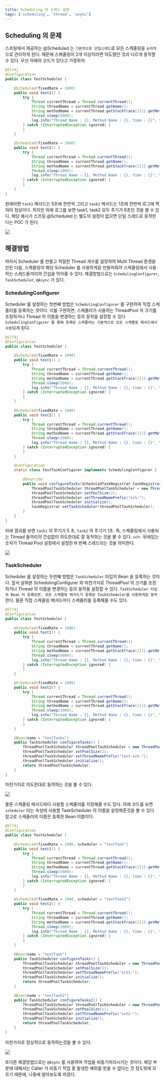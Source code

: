 ```yaml
---
title: Scheduling 의 스레드 설정
tags: ['scheduling', 'thread', 'async']
---
```


## Scheduling 의 문제
스프링에서 제공하는 @Scheduled 는 `기본적으로 단일스레드`로 모든 스케줄링을 `순차적`으로 관리하게 된다. 때문에 스케줄링이 2개 이상이라면 의도했던 것과 다르게 동작할 수 있다. 우선 아래의 코드가 있다고 가정하자.

```java
@Slf4j  
@Configuration  
public class TestScheduler {  
  
    @Scheduled(fixedRate = 1000)  
    public void test1() {  
        try {  
            Thread currentThread = Thread.currentThread();  
            String threadName = currentThread.getName();  
            String methodName = currentThread.getStackTrace()[1].getMethodName();  
            Thread.sleep(5000);  
            log.info("Thread Name : {}, Method Name : {}, time : {}", threadName, methodName, LocalDateTime.now());  
        } catch (InterruptedException ignored) {  
        }    
	}  
  
    @Scheduled(fixedRate = 1000)  
    public void test2() {  
        try {  
            Thread currentThread = Thread.currentThread();  
            String threadName = currentThread.getName();  
            String methodName = currentThread.getStackTrace()[1].getMethodName();  
            Thread.sleep(1000);  
            log.info("Thread Name : {}, Method Name : {}, time : {}", threadName, methodName, LocalDateTime.now());  
        } catch (InterruptedException ignored) {  
        }    
	}  
}
```


원래라면 `task1` 메서드는 5초에 한번씩 그리고 `task2` 메서드는 1초에 한번씩 로그에 찍혀야 정상이다. 하지만 아래  로그를 보면 task1, task2 모두 주기가 6초인 것을 볼 수 있다. 해당 예시가 스프링 @Scheduled 는 별도의 설정이 없으면 단일 스레드로 동작한다는 POC 가 된다.

![](Spring/images/Pasted%20image%2020240929142400.png)

## 해결방법
따라서 Scheduler 를 만들고 적절한 Thread 개수를 설정하여 Multi Thread 환경을 만든 다음, 스케줄링이 해당 Scheduler 를 사용하게끔 만들어줘야 스케줄링에서 사용하는 스레드들끼리의 간섭을 막아줄 수 있다. 해결방법으로는 `SchedulingConfigurer`, `TaskScheduler`, `@Async` 가 있다.

### SchedulingConfigurer
Scheduler 를 설정하는 첫번째 방법은 `SchedulingConfigurer` 를 구현하여 직접 스케줄러를 등록하는 것이다. 이를 구현하면, 스케줄러가 사용하는 ThreadPool 의 크기를 조정하거나 Thread 의 이름을 변경하는 등의 동작을 설정할 수 있다. `SchedulingConfigurer 를 통해 등록된 스케줄러는 기본적으로 모든 스케줄링 메서드에서 사용`되게 된다.

```java
@Slf4j  
@Configuration  
public class TestScheduler {  
  
    @Scheduled(fixedRate = 1000)  
    public void test1() {  
        try {  
            Thread currentThread = Thread.currentThread();  
            String threadName = currentThread.getName();  
            String methodName = currentThread.getStackTrace()[1].getMethodName();  
            Thread.sleep(5000);  
            log.info("Thread Name : {}, Method Name : {}, time : {}", threadName, methodName, LocalDateTime.now());  
        } catch (InterruptedException ignored) {  
        }    
	}  
  
    @Scheduled(fixedRate = 1000)  
    public void test2() {  
        try {  
            Thread currentThread = Thread.currentThread();  
            String threadName = currentThread.getName();  
            String methodName = currentThread.getStackTrace()[1].getMethodName();  
            Thread.sleep(1000);  
            log.info("Thread Name : {}, Method Name : {}, time : {}", threadName, methodName, LocalDateTime.now());  
        } catch (InterruptedException ignored) {  
        }    
	}  
  
    @Configuration  
    static class TestTaskConfigurer implements SchedulingConfigurer {  
  
        @Override  
        public void configureTasks(ScheduledTaskRegistrar taskRegistrar) {  
            ThreadPoolTaskScheduler threadPoolTaskScheduler = new ThreadPoolTaskScheduler();  
            threadPoolTaskScheduler.setPoolSize(2);  
            threadPoolTaskScheduler.setThreadNamePrefix("sch-");  
            threadPoolTaskScheduler.initialize();  
            taskRegistrar.setTaskScheduler(threadPoolTaskScheduler);  
        }  
    }  
}
```


아래 결과를 보면 `task1` 의 주기가 5 초, `task2` 의 주기가 1초. 즉, 스케줄링에서 사용되는 Thread 들끼리의 간섭없이 의도한대로 잘 동작하는 것을 볼 수 있다. `sch-` 뒤에있는 숫자가 Thread Pool 설정에서 설정한 N 번째 스레드라는 것을 의미한다.

![](Spring/images/Pasted%20image%2020240929154831.png)

### TaskScheduler
Scheduler 를 설정하는 두번째 방법은 `TaskScheduler` 타입의 Bean 을 등록하는 것이다. 앞서 살펴본 SchedulingConfigurer 와 마찬가지로 ThreadPool 의 크기를 조정하거나 Thread 의 이름을 변경하는 등의 동작을 설정할 수 있다. `TaskScheduler 타입의 Bean 이 등록되면, 모든 스케줄링 메서드가 등록된 TaskScheduler을 사용하게끔 동작`한다. 물론 직접 스케줄링 메서드마다 스케줄러를 등록해줄 수도 있다.

```java {31}
@Slf4j 
@Configuration  
public class TestScheduler {  
  
    @Scheduled(fixedRate = 1000)  
    public void test1() {  
        try {  
            Thread currentThread = Thread.currentThread();  
            String threadName = currentThread.getName();  
            String methodName = currentThread.getStackTrace()[1].getMethodName();  
            Thread.sleep(5000);  
            log.info("Thread Name : {}, Method Name : {}, time : {}", threadName, methodName, LocalDateTime.now());  
        } catch (InterruptedException ignored) {  
        }    
	}  
  
    @Scheduled(fixedRate = 1000)  
    public void test2() {  
        try {  
            Thread currentThread = Thread.currentThread();  
            String threadName = currentThread.getName();  
            String methodName = currentThread.getStackTrace()[1].getMethodName();  
            Thread.sleep(1000);  
            log.info("Thread Name : {}, Method Name : {}, time : {}", threadName, methodName, LocalDateTime.now());  
        } catch (InterruptedException ignored) {  
        }    
	}  
  
    @Bean(name = "testTasks")  
    public TaskScheduler configureTasks() {  
        ThreadPoolTaskScheduler threadPoolTaskScheduler = new ThreadPoolTaskScheduler();  
        threadPoolTaskScheduler.setPoolSize(2);  
        threadPoolTaskScheduler.setThreadNamePrefix("test-sch-");  
        threadPoolTaskScheduler.initialize();  
        return threadPoolTaskScheduler;  
    }  
}
```


마찬가지로 의도한대로 동작하는 것을 볼 수 있다.

![](Spring/images/Pasted%20image%2020240929143521.png)


물론 스케줄링 메서드마다 사용할 스케줄러를 지정해줄 수도 있다. 아래 코드를 보면 `scheduler` 라는 속성에 사용할 TaskScheduler 의 이름을 설정해준것을 볼 수 있다. 참고로 스케줄러의 이름은 등록한 Bean 이름이다.

```java
@Slf4j  
@Configuration  
public class TestScheduler {  
  
    @Scheduled(fixedRate = 1000, scheduler = "testTask")  
    public void test1() {  
        try {  
            Thread currentThread = Thread.currentThread();  
            String threadName = currentThread.getName();  
            String methodName = currentThread.getStackTrace()[1].getMethodName();  
            Thread.sleep(5000);  
            log.info("Thread Name : {}, Method Name : {}, time : {}", threadName, methodName, LocalDateTime.now());  
        } catch (InterruptedException ignored) {  
        }    
	}  
  
    @Scheduled(fixedRate = 1000, scheduler = "testTask2")  
    public void test2() {  
        try {  
            Thread currentThread = Thread.currentThread();  
            String threadName = currentThread.getName();  
            String methodName = currentThread.getStackTrace()[1].getMethodName();  
            Thread.sleep(1000);  
            log.info("Thread Name : {}, Method Name : {}, time : {}", threadName, methodName, LocalDateTime.now());  
        } catch (InterruptedException ignored) {  
        }    
	}  
  
    @Bean(name = "testTask")  
    public TaskScheduler configureTasks() {  
        ThreadPoolTaskScheduler threadPoolTaskScheduler = new ThreadPoolTaskScheduler();  
        threadPoolTaskScheduler.setPoolSize(1);  
        threadPoolTaskScheduler.setThreadNamePrefix("sch1-");  
        threadPoolTaskScheduler.initialize();  
        return threadPoolTaskScheduler;  
    }  
  
    @Bean(name = "testTask2")  
    public TaskScheduler configureTasks2() {  
        ThreadPoolTaskScheduler threadPoolTaskScheduler = new ThreadPoolTaskScheduler();  
        threadPoolTaskScheduler.setPoolSize(1);  
        threadPoolTaskScheduler.setThreadNamePrefix("sch2-");  
        threadPoolTaskScheduler.initialize();  
        return threadPoolTaskScheduler;  
    }  
}
```


마찬가지로 정상적으로 동작하는것을 볼 수 있다.

![](Spring/images/Pasted%20image%2020240929151014.png)


또다른 해결방법으로는 `@Async` 를 사용하여 작업을 비동기처리시키는 것이다. 해당 부분에 대해서는 Caller 가 비동기 작업 중 발생한 예외를 받을 수 없다는 것 정도밖에 모르기 때문에, 나중에 알아보도록 하겠다.
